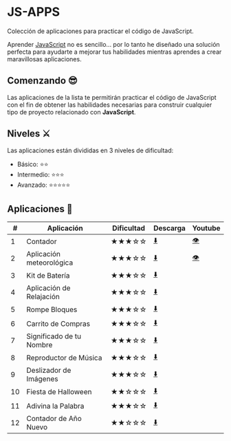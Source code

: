 # JS-APPS

Colección de aplicaciones para practicar el código de JavaScript.

Aprender [JavaScript](https://developer.mozilla.org/es/docs/Web/JavaScript) no es sencillo... por lo tanto he diseñado una solución perfecta para ayudarte a mejorar tus habilidades mientras aprendes a crear maravillosas aplicaciones.

## Comenzando 😎

Las aplicaciones de la lista te permitirán practicar el código de JavaScript con el fin de obtener las habilidades necesarias para construir cualquier tipo de proyecto relacionado con <b>JavaScript</b>.

## Niveles ⚔️

Las aplicaciones están divididas en 3 niveles de dificultad:

*  Básico:           ⭐⭐
*  Intermedio:      ⭐⭐⭐
*  Avanzado:      ⭐⭐⭐⭐⭐

## Aplicaciones 🎉
 
|  #  |  Aplicación        | Dificultad    | Descarga                                                 | Youtube                                                               |  
| --- | -------------      |------------   |-------------                                             |-----                                                                  |
| 1   | Contador           |   ★★★☆☆    | [⬇️](https://www.hernandoabella.com/proyectos/contador)  |  [👁️](https://www.youtube.com/watch?v=sgGEDuY5zOs&t)                 |
| 2   | Aplicación meteorológica          |   ★★★☆☆    | [⬇️](https://www.hernandoabella.com/proyectos/contador)  |  [👁️](https://www.youtube.com/watch?v=sgGEDuY5zOs&t)  |
| 3   | Kit de Batería          |   ★★★☆☆    | [⬇️](https://www.hernandoabella.com/proyectos/contador)  |    |
| 4   | Aplicación de Relajación          |   ★★★☆☆    | [⬇️](https://www.hernandoabella.com/proyectos/contador)  |    |
| 5   | Rompe Bloques          |   ★★★☆☆    | [⬇️](https://www.hernandoabella.com/proyectos/contador)  |    |
| 6   | Carrito de Compras          |   ★★★☆☆    | [⬇️](https://www.hernandoabella.com/proyectos/contador)  |    |
| 7   | Significado de tu Nombre          |   ★★★☆☆    | [⬇️](https://www.hernandoabella.com/proyectos/contador)  |    |
| 8   | Reproductor de Música          |   ★★★☆☆    | [⬇️](https://www.hernandoabella.com/proyectos/contador)  |    |
| 9   | Deslizador de Imágenes          |   ★★★☆☆    | [⬇️](https://www.hernandoabella.com/proyectos/contador)  |    |
| 10   | Fiesta de Halloween          |   ★★☆☆☆    | [⬇️](https://www.hernandoabella.com/proyectos/contador)  |    |
| 11   | Adivina la Palabra          |   ★★★☆☆    | [⬇️](https://www.hernandoabella.com/proyectos/contador)  |    |
| 12   | Contador de Año Nuevo          |   ★★☆☆☆    | [⬇️](https://www.hernandoabella.com/proyectos/contador)  |    |


